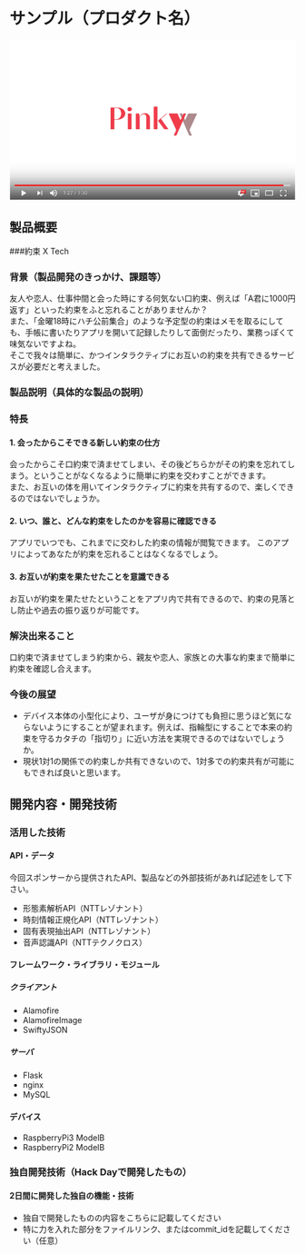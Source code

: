 # サンプル（プロダクト名）

[![Product Name](image.png)](https://www.youtube.com/watch?v=G5rULR53uMk)

## 製品概要
###約束 X Tech

### 背景（製品開発のきっかけ、課題等）
友人や恋人、仕事仲間と会った時にする何気ない口約束、例えば「A君に1000円返す」といった約束をふと忘れることがありませんか？  
また、「金曜18時にハチ公前集合」のような予定型の約束はメモを取るにしても、手帳に書いたりアプリを開いて記録したりして面倒だったり、業務っぽくて味気ないですよね。  
そこで我々は簡単に、かつインタラクティブにお互いの約束を共有できるサービスが必要だと考えました。

### 製品説明（具体的な製品の説明）

### 特長

#### 1. 会ったからこそできる新しい約束の仕方
会ったからこそ口約束で済ませてしまい、その後どちらかがその約束を忘れてしまう。ということがなくなるように簡単に約束を交わすことができます。  
また、お互いの体を用いてインタラクティブに約束を共有するので、楽しくできるのではないでしょうか。

#### 2. いつ、誰と、どんな約束をしたのかを容易に確認できる
アプリでいつでも、これまでに交わした約束の情報が閲覧できます。 
このアプリによってあなたが約束を忘れることはなくなるでしょう。

#### 3. お互いが約束を果たせたことを意識できる
お互いが約束を果たせたということをアプリ内で共有できるので、約束の見落とし防止や過去の振り返りが可能です。  

### 解決出来ること
口約束で済ませてしまう約束から、親友や恋人、家族との大事な約束まで簡単に約束を確認し合えます。
### 今後の展望
- デバイス本体の小型化により、ユーザが身につけても負担に思うほど気にならないようにすることが望まれます。例えば、指輪型にすることで本来の約束を守るカタチの「指切り」に近い方法を実現できるのではないでしょうか。
- 現状1対1の関係での約束しか共有できないので、1対多での約束共有が可能にもできれば良いと思います。


## 開発内容・開発技術
### 活用した技術
#### API・データ
今回スポンサーから提供されたAPI、製品などの外部技術があれば記述をして下さい。

* 形態素解析API（NTTレゾナント）
* 時刻情報正規化API（NTTレゾナント）
* 固有表現抽出API（NTTレゾナント）
* 音声認識API（NTTテクノクロス）

#### フレームワーク・ライブラリ・モジュール
##### クライアント
* Alamofire
* AlamofireImage
* SwiftyJSON

##### サーバ
* Flask
* nginx
* MySQL

#### デバイス
* RaspberryPi3 ModelB
* RaspberryPi2 ModelB

### 独自開発技術（Hack Dayで開発したもの）
#### 2日間に開発した独自の機能・技術
* 独自で開発したものの内容をこちらに記載してください
* 特に力を入れた部分をファイルリンク、またはcommit_idを記載してください（任意）
